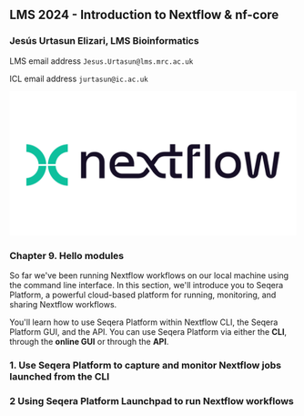 ## LMS 2024 - Introduction to Nextflow & nf-core

### Jesús Urtasun Elizari, LMS Bioinformatics

LMS email address `Jesus.Urtasun@lms.mrc.ac.uk`

ICL email address `jurtasun@ic.ac.uk`

<img src="/readme_figures/nextflow-logo.png">

### Chapter 9. Hello modules

So far we've been running Nextflow workflows on our local machine using the command line interface. In this section, we'll introduce you to Seqera Platform, a powerful cloud-based platform for running, monitoring, and sharing Nextflow workflows.

You'll learn how to use Seqera Platform within Nextflow CLI, the Seqera Platform GUI, and the API.
You can use Seqera Platform via either the **CLI**, through the **online GUI** or through the **API**.

### 1. Use Seqera Platform to capture and monitor Nextflow jobs launched from the CLI

### 2 Using Seqera Platform Launchpad to run Nextflow workflows